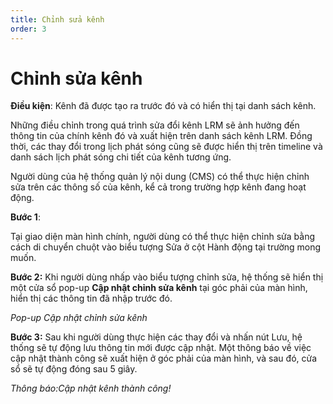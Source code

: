 ```yaml
---
title: Chỉnh sửa kênh
order: 3
---
```


# Chỉnh sửa kênh
**Điều kiện**: Kênh đã được tạo ra trước đó và có hiển thị tại danh sách kênh.

Những điều chỉnh trong quá trình sửa đổi kênh LRM sẽ ảnh hưởng đến thông tin của chính kênh đó và xuất hiện trên danh sách kênh LRM. Đồng thời, các thay đổi trong lịch phát sóng cũng sẽ được hiển thị trên timeline và danh sách lịch phát sóng chi tiết của kênh tương ứng.

Người dùng của hệ thống quản lý nội dung (CMS) có thể thực hiện chỉnh sửa trên các thông số của kênh, kể cả trong trường hợp kênh đang hoạt động.
 
**Bước 1**:

Tại giao diện màn hình chính, người dùng có thể thực hiện chỉnh sửa bằng cách di chuyển chuột vào biểu tượng Sửa ở cột Hành động tại trường mong muốn.

**Bước 2:** Khi người dùng nhấp vào biểu tượng chỉnh sửa, hệ thống sẽ hiển thị một cửa sổ pop-up **Cập nhật chỉnh sửa kênh** tại góc phải của màn hình, hiển thị các thông tin đã nhập trước đó.

*Pop-up Cập nhật chỉnh sửa kênh*

**Bước 3:** Sau khi người dùng thực hiện các thay đổi và nhấn nút Lưu, hệ thống sẽ tự động lưu thông tin mới được cập nhật. Một thông báo về việc cập nhật thành công sẽ xuất hiện ở góc phải của màn hình, và sau đó, cửa sổ sẽ tự động đóng sau 5 giây.

*Thông báo:Cập nhật kênh thành công!*
